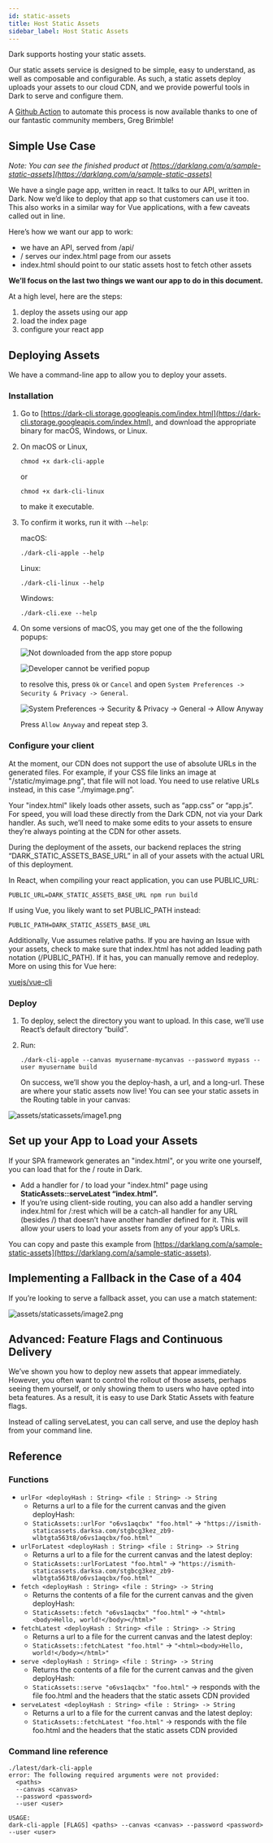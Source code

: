 ```yaml
---
id: static-assets
title: Host Static Assets
sidebar_label: Host Static Assets
---
```


Dark supports hosting your static assets.

Our static assets service is designed to be simple, easy to understand, as well as composable and configurable. As such, a static assets deploy uploads your assets to our cloud CDN, and we provide powerful tools in Dark to serve and configure them.

A [Github Action](https://github.com/marketplace/actions/upload-static-assets-to-dark-canvas) to automate this process is now available thanks to one of our fantastic community members, Greg Brimble!

## Simple Use Case

_Note: You can see the finished product at [https://darklang.com/a/sample-static-assets](https://darklang.com/a/sample-static-assets)_

We have a single page app, written in react. It talks to our API, written in Dark. Now we’d like to deploy that app so that customers can use it too. This also works in a similar way for Vue applications, with a few caveats called out in line.

Here’s how we want our app to work:

- we have an API, served from /api/
- / serves our index.html page from our assets
- index.html should point to our static assets host to fetch other assets

**We’ll focus on the last two things we want our app to do in this document.**

At a high level, here are the steps:

1. deploy the assets using our app
2. load the index page
3. configure your react app

## Deploying Assets

We have a command-line app to allow you to deploy your assets.

### Installation

1.  Go to [https://dark-cli.storage.googleapis.com/index.html](https://dark-cli.storage.googleapis.com/index.html), and download the appropriate binary for macOS, Windows, or Linux.
2.  On macOS or Linux,

    ```shell
    chmod +x dark-cli-apple
    ```

    or

    ```shell
    chmod +x dark-cli-linux
    ```

    to make it executable.

3.  To confirm it works, run it with `-—help`:

    macOS:

    ```shell
    ./dark-cli-apple --help
    ```

    Linux:

    ```shell
    ./dark-cli-linux --help
    ```

    Windows:

    ```shell
    ./dark-cli.exe --help
    ```

4.  On some versions of macOS, you may get one of the the following popups:

    ![Not downloaded from the app store popup](assets/staticassets/macos-popup1.png)

    ![Developer cannot be verified popup](assets/staticassets/macos-popup2.png)

    to resolve this, press `Ok` or `Cancel` and open `System Preferences -> Security & Privacy -> General`.

    ![System Preferences -> Security & Privacy -> General -> Allow Anyway](assets/staticassets/macos-allow.png)

    Press `Allow Anyway` and repeat step 3.

### Configure your client

At the moment, our CDN does not support the use of absolute URLs in the generated files. For example, if your CSS file links an image at "/static/myimage.png", that file will not load. You need to use relative URLs instead, in this case “./myimage.png”.

Your "index.html" likely loads other assets, such as “app.css” or “app.js”. For speed, you will load these directly from the Dark CDN, not via your Dark handler. As such, we’ll need to make some edits to your assets to ensure they’re always pointing at the CDN for other assets.

During the deployment of the assets, our backend replaces the string “DARK_STATIC_ASSETS_BASE_URL” in all of your assets with the actual URL of this deployment.

In React, when compiling your react application, you can use PUBLIC_URL:

    PUBLIC_URL=DARK_STATIC_ASSETS_BASE_URL npm run build

If using Vue, you likely want to set PUBLIC_PATH instead:

    PUBLIC_PATH=DARK_STATIC_ASSETS_BASE_URL

Additionally, Vue assumes relative paths. If you are having an Issue with your assets, check to make sure that index.html has not added leading path notation (/PUBLIC_PATH). If it has, you can manually remove and redeploy. More on using this for Vue here:

[vuejs/vue-cli](https://github.com/vuejs/vue-cli/tree/dev/docs/config#publicpath)

### Deploy

1.  To deploy, select the directory you want to upload. In this case, we’ll use React’s default directory “build”.
2.  Run:

        ./dark-cli-apple --canvas myusername-mycanvas --password mypass --user myusername build

    On success, we’ll show you the deploy-hash, a url, and a long-url. These are where your static assets now live! You can see your static assets in the Routing table in your canvas:

![assets/staticassets/image1.png](assets/staticassets/image1.png)

## Set up your App to Load your Assets

If your SPA framework generates an "index.html", or you write one yourself, you can load that for the / route in Dark.

- Add a handler for / to load your "index.html" page using **StaticAssets::serveLatest “index.html”.**
- If you’re using client-side routing, you can also add a handler serving index.html for /:rest which will be a catch-all handler for any URL (besides /) that doesn’t have another handler defined for it. This will allow your users to load your assets from any of your app’s URLs.

You can copy and paste this example from [https://darklang.com/a/sample-static-assets](https://darklang.com/a/sample-static-assets).

## Implementing a Fallback in the Case of a 404

If you’re looking to serve a fallback asset, you can use a match statement:

![assets/staticassets/image2.png](assets/staticassets/image2.png)

## Advanced: Feature Flags and Continuous Delivery

We’ve shown you how to deploy new assets that appear immediately. However, you often want to control the rollout of those assets, perhaps seeing them yourself, or only showing them to users who have opted into beta features. As a result, it is easy to use Dark Static Assets with feature flags.

Instead of calling serveLatest, you can call serve, and use the deploy hash from your command line.

## Reference

### Functions

- `urlFor <deployHash : String> <file : String> -> String`
  - Returns a url to a file for the current canvas and the given deployHash:
  - `StaticAssets::urlFor "o6vs1aqcbx" "foo.html"` -> `"https://ismith-staticassets.darksa.com/stgbcg3kez_zb9-wlbtgta563t8/o6vs1aqcbx/foo.html"`
- `urlForLatest <deployHash : String> <file : String> -> String`
  - Returns a url to a file for the current canvas and the latest deploy:
  - `StaticAssets::urlForLatest "foo.html"` -> `"https://ismith-staticassets.darksa.com/stgbcg3kez_zb9-wlbtgta563t8/o6vs1aqcbx/foo.html"`
- `fetch <deployHash : String> <file : String> -> String`
  - Returns the contents of a file for the current canvas and the given deployHash:
  - `StaticAssets::fetch "o6vs1aqcbx" "foo.html"` -> `"<html><body>Hello, world!</body></html>"`
- `fetchLatest <deployHash : String> <file : String> -> String`
  - Returns a url to a file for the current canvas and the latest deploy:
  - `StaticAssets::fetchLatest "foo.html"` -> `"<html><body>Hello, world!</body></html>"`
- `serve <deployHash : String> <file : String> -> String`
  - Returns the contents of a file for the current canvas and the given deployHash:
  - `StaticAssets::serve "o6vs1aqcbx" "foo.html"` -> responds with the file foo.html and the headers that the static assets CDN provided
- `serveLatest <deployHash : String> <file : String> -> String`
  - Returns a url to a file for the current canvas and the latest deploy:
  - `StaticAssets::fetchLatest "foo.html"` -> responds with the file foo.html and the headers that the static assets CDN provided

### Command line reference

    ./latest/dark-cli-apple
    error: The following required arguments were not provided:
      <paths>
      --canvas <canvas>
      --password <password>
      --user <user>

    USAGE:
    dark-cli-apple [FLAGS] <paths> --canvas <canvas> --password <password> --user <user>
